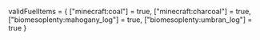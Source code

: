 validFuelItems = {
	["minecraft:coal"] = true,
	["minecraft:charcoal"] = true,
    ["biomesoplenty:mahogany_log"] = true,
    ["biomesoplenty:umbran_log"] = true
}
